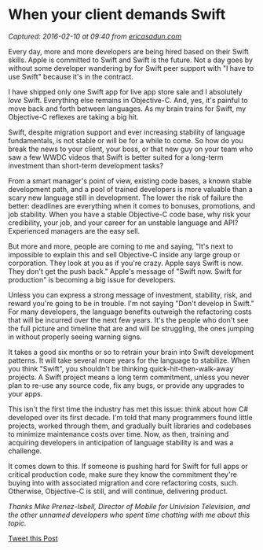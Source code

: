 # When your client demands Swift

_Captured: 2016-02-10 at 09:40 from [ericasadun.com](http://ericasadun.com/2016/02/08/when-your-client-demands-swift/)_

Every day, more and more developers are being hired based on their Swift skills. Apple is committed to Swift and Swift is the future. Not a day goes by without some developer wandering by for Swift peer support with "I have to use Swift" because it's in the contract.

I have shipped only one Swift app for live app store sale and I absolutely _love_ Swift. Everything else remains in Objective-C. And, yes, it's painful to move back and forth between languages. As my brain trains for Swift, my Objective-C reflexes are taking a big hit.

Swift, despite migration support and ever increasing stability of language fundamentals, is not stable or will be for a while to come. So how do you break the news to your client, your boss, or that new guy on your team who saw a few WWDC videos that Swift is better suited for a long-term investment than short-term development tasks?

From a smart manager's point of view, existing code bases, a known stable development path, and a pool of trained developers is more valuable than a scary new language still in development. The lower the risk of failure the better: deadlines are everything when it comes to bonuses, promotions, and job stability. When you have a stable Objective-C code base, why risk your credibility, your job, and your career for an unstable language and API? Experienced managers are the easy sell.

But more and more, people are coming to me and saying, "It's next to impossible to explain this and sell Objective-C inside any large group or corporation. They look at you as if you're crazy. Apple says Swift is now. They don't get the push back." Apple's message of "Swift now. Swift for production" is becoming a big issue for developers.

Unless you can express a strong message of investment, stability, risk, and reward you're going to be in trouble. I'm not saying "Don't develop in Swift." For many developers, the language benefits outweigh the refactoring costs that will be incurred over the next few years. It's the people who don't see the full picture and timeline that are and will be struggling, the ones jumping in without properly seeing warning signs.

It takes a good six months or so to retrain your brain into Swift development patterns. It will take several more years for the language to stabilize. When you think "Swift", you shouldn't be thinking quick-hit-then-walk-away projects. A Swift project means a long term commitment, unless you never plan to re-use any source code, fix any bugs, or provide any upgrades to your apps.

This isn't the first time the industry has met this issue: think about how C# developed over its first decade. I'm told that many programmers found little projects, worked through them, and gradually built libraries and codebases to minimize maintenance costs over time. Now, as then, training and acquiring developers in anticipation of language stability is and was a challenge.

It comes down to this. If someone is pushing hard for Swift for full apps or critical production code, make sure they know the commitment they're buying into with associated migration and core refactoring costs, such. Otherwise, Objective-C is still, and will continue, delivering product.

_Thanks Mike Prenez-Isbell, Director of Mobile for Univision Television, and the other unnamed developers who spent time chatting with me about this topic._

[ Tweet this Post ](https://twitter.com/share?text=When%20your%20client%20demands%20Swift&url=http://ericasadun.com/2016/02/08/when-your-client-demands-swift/&counturl=http://ericasadun.com/2016/02/08/when-your-client-demands-swift/)
